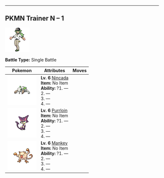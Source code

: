 ---

## PKMN Trainer N – 1

![PKMN Trainer N – 1](../../assets/important_trainers/n.png "PKMN Trainer N – 1")

**Battle Type:** Single Battle

| Pokemon | Attributes | Moves |
|:-------:|------------|-------|
| ![Nincada](../../assets/sprites/nincada/front.png "Nincada") |**Lv. 6** [Nincada](../../pokemon/nincada.md/)<br>**Item:** No Item<br>**Ability:** ?1. —<br>2. —<br>3. —<br>4. — |
| ![Purrloin](../../assets/sprites/purrloin/front.png "Purrloin") |**Lv. 6** [Purrloin](../../pokemon/purrloin.md/)<br>**Item:** No Item<br>**Ability:** ?1. —<br>2. —<br>3. —<br>4. — |
| ![Mankey](../../assets/sprites/mankey/front.png "Mankey") |**Lv. 6** [Mankey](../../pokemon/mankey.md/)<br>**Item:** No Item<br>**Ability:** ?1. —<br>2. —<br>3. —<br>4. — |

